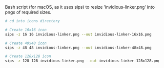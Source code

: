 
Bash script (for macOS, as it uses sips) to resize 'invidious-linker.png' into pngs of required sizes.

```sh
# cd into icons directory

# Create 16x16 icon
sips -z 16 16 invidious-linker.png --out invidious-linker-16x16.png

# Create 48x48 icon
sips -z 48 48 invidious-linker.png --out invidious-linker-48x48.png

# Create 128x128 icon
sips -z 128 128 invidious-linker.png --out invidious-linker-128x128.png
```






